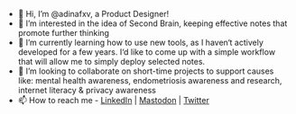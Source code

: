 - 👋 Hi, I’m @adinafxv, a Product Designer!
- 👀 I’m interested in the idea of Second Brain, keeping effective notes that promote further thinking
- 🌱 I’m currently learning how to use new tools, as I haven‘t actively developed for a few years. I‘d like to come up with a simple workflow that will allow me to simply deploy selected notes.
- 💞️ I’m looking to collaborate on short-time projects to support causes like: mental health awareness, endometriosis awareness and research, internet literacy & privacy awareness
- 📫 How to reach me - [LinkedIn](https://www.linkedin.com/in/adina-foxova) | [Mastodon](https://techhub.social/@adina) | [Twitter](https://twitter.com/AdinaFXV)


<!---
adinafxv/adinafxv is a ✨ special ✨ repository because its `README.md` (this file) appears on your GitHub profile.
You can click the Preview link to take a look at your changes.
--->
